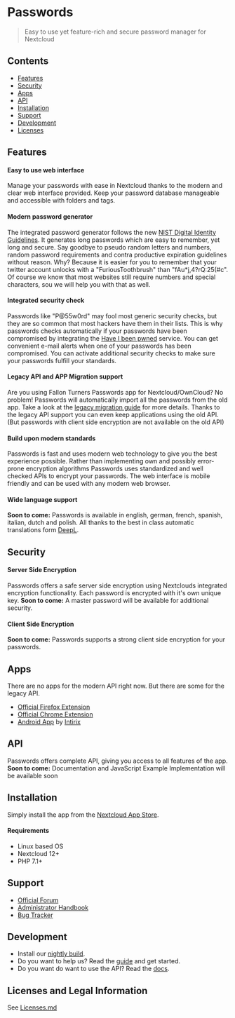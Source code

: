 # Passwords
> Easy to use yet feature-rich and secure password manager for Nextcloud

## Contents
* [Features](#features)
* [Security](#security)
* [Apps](#apps)
* [API](#api)
* [Installation](#installation)
* [Support](#support)
* [Development](#development)
* [Licenses](Licenses.md)

## Features
#### Easy to use web interface
Manage your passwords with ease in Nextcloud thanks to the modern and clear web interface provided.
Keep your password database manageable and accessible with folders and tags.

#### Modern password generator
The integrated password generator follows the new [NIST Digital Identity Guidelines](https://pages.nist.gov/800-63-3/).
It generates long passwords which are easy to remember, yet long and secure.
Say goodbye to pseudo random letters and numbers, random password requirements and contra productive expiration guidelines without reason.
Why? Because it is easier for you to remember that your twitter account unlocks with a "FuriousToothbrush" than "fAu*j,4?rQ:25(#c".
Of course we know that most websites still require numbers and special characters, sou we will help you with that as well.

#### Integrated security check
Passwords like "P@55w0rd" may fool most generic security checks, but they are so common that most hackers have them in their lists.
This is why passwords checks automatically if your passwords have been compromised by integrating the [Have I been pwned](https://haveibeenpwned.com/) service.
You can get convenient e-mail alerts when one of your passwords has been compromised.
You can activate additional security checks to make sure your passwords fulfill your standards.

#### Legacy API and APP Migration support
Are you using Fallon Turners Passwords app for Nextcloud/OwnCloud? No problem!
Passwords will automatically import all the passwords from the old app.
Take a look at the [legacy migration guide](https://git.mdns.eu/nextcloud/passwords/wikis/Administrators/Legacy-Migration) for more details.
Thanks to the legacy API support you can even keep applications using the old API.
(But passwords with client side encryption are not available on the old API)

#### Build upon modern standards
Passwords is fast and uses modern web technology to give you the best experience possible.
Rather than implementing own and possibly error-prone encryption algorithms Passwords uses standardized and well checked APIs to encrypt your passwords.
The web interface is mobile friendly and can be used with any modern web browser.

#### Wide language support
**Soon to come:** Passwords is available in english, german, french, spanish, italian, dutch and polish.
All thanks to the best in class automatic translations form [DeepL](https://www.deepl.com/translator).

## Security
#### Server Side Encryption
Passwords offers a safe server side encryption using Nextclouds integrated encryption functionality.
Each password is encrypted with it's own unique key.
**Soon to come:** A master password will be available for additional security.

#### Client Side Encryption
**Soon to come:** Passwords supports a strong client side encryption for your passwords.

## Apps
There are no apps for the modern API right now. But there are some for the legacy API.
* [Official Firefox Extension](https://addons.mozilla.org/firefox/addon/nextcloud-passwords?src=ext-readme-page)
* [Official Chrome Extension](https://chrome.google.com/webstore/detail/nextcloud-passwords/mhajlicjhgoofheldnmollgbgjheenbi)
* [Android App](https://play.google.com/store/apps/details?id=com.intirix.cloudpasswordmanager) by [Intirix](https://github.com/intirix/cloudpasswordmanager)

## API
Passwords offers complete API, giving you access to all features of the app.
**Soon to come:** Documentation and JavaScript Example Implementation will be available soon

## Installation
Simply install the app from the [Nextcloud App Store](https://apps.nextcloud.com/apps/passwords).

#### Requirements
* Linux based OS
* Nextcloud 12+
* PHP 7.1+

## Support
* [Official Forum](https://help.nextcloud.com/c/apps/passwords)
* [Administrator Handbook](https://git.mdns.eu/nextcloud/passwords/wikis/Administrators/Index)
* [Bug Tracker](https://github.com/marius-wieschollek/passwords/issues)

## Development
* Install our [nightly build](https://git.mdns.eu/nextcloud/passwords/-/jobs/artifacts/testing/download?job=Assemble).
* Do you want to help us? Read the [guide](CONTRIBUTING.md) and get started.
* Do you want do want to use the API? Read the [docs](https://git.mdns.eu/nextcloud/passwords/wikis/home#developers).

## Licenses and Legal Information
See [Licenses.md](Licenses.md)